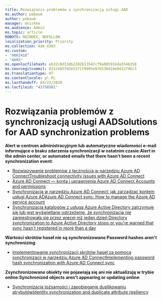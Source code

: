 ```yaml
---
title: Rozwiązania problemów z synchronizacją usługi AAD
ms.author: pebaum
author: pebaum
manager: mnirkhe
ms.audience: Admin
ms.topic: article
ROBOTS: NOINDEX, NOFOLLOW
localization_priority: Priority
ms.collection: Adm_O365
ms.custom:
- "9002418"
- "4695"
ms.openlocfilehash: eb32c0d13d62202b13547cf9a00591bda5546358
ms.sourcegitcommit: 631cbb5f03e5371f0995e976536d24e9d13746c3
ms.translationtype: HT
ms.contentlocale: pl-PL
ms.lasthandoff: 04/22/2020
ms.locfileid: "43758501"
---
```

# <a name="solutions-for-aad-synchronization-problems"></a><span data-ttu-id="ec001-102">Rozwiązania problemów z synchronizacją usługi AAD</span><span class="sxs-lookup"><span data-stu-id="ec001-102">Solutions for AAD synchronization problems</span></span>

<span data-ttu-id="ec001-103">**Alert w centrum administracyjnym lub automatyczne wiadomości e-mail informujące o braku zdarzenia synchronizacji w ostatnim czasie**:</span><span class="sxs-lookup"><span data-stu-id="ec001-103">**Alert in the admin center, or automated emails that there hasn't been a recent synchronization event**:</span></span>

- [<span data-ttu-id="ec001-104">Rozwiązywanie problemów z łącznością w narzędziu Azure AD Connect</span><span class="sxs-lookup"><span data-stu-id="ec001-104">Troubleshoot connectivity issues with Azure AD Connect</span></span>](https://docs.microsoft.com/azure/active-directory/hybrid/tshoot-connect-connectivity)
- [<span data-ttu-id="ec001-105">Azure AD Connect — konta i uprawnienia </span><span class="sxs-lookup"><span data-stu-id="ec001-105">Azure AD Connect Accounts and permissions</span></span>](https://go.microsoft.com/fwlink/p/?LinkId=820598)
- [<span data-ttu-id="ec001-106">Synchronizacja w narzędziu Azure AD Connect: jak zarządzać kontem usługi Azure AD</span><span class="sxs-lookup"><span data-stu-id="ec001-106">Azure AD Connect sync: How to manage the Azure AD service account</span></span>](https://docs.microsoft.com/azure/active-directory/hybrid/how-to-connect-azureadaccount)
- [<span data-ttu-id="ec001-107">Synchronizacja katalogów z usługą Azure Active Directory zatrzymuje się lub jest wyświetlane ostrzeżenie, że synchronizacja nie zarejestrowała się przez więcej niż jeden dzień </span><span class="sxs-lookup"><span data-stu-id="ec001-107">Directory synchronization to Azure Active Directory stops or you're warned that sync hasn't registered in more than a day</span></span>](https://support.microsoft.com/help/2882421/directory-synchronization-to-azure-active-directory-stops-or-you-re-warned-that-sync-hasn-t-registered-in-more-than-a-day)
 
<span data-ttu-id="ec001-108">**Wartości skrótów haseł nie są synchronizowane**:</span><span class="sxs-lookup"><span data-stu-id="ec001-108">**Password hashes aren't synchronizing**:</span></span>

- [<span data-ttu-id="ec001-109">Implementowanie synchronizacji skrótów haseł za pomocą synchronizacji w narzędziu Azure AD Connect</span><span class="sxs-lookup"><span data-stu-id="ec001-109">Implementing password hash synchronization with Azure AD Connect sync</span></span>](https://docs.microsoft.com/azure/active-directory/hybrid/how-to-connect-password-hash-synchronization)

<span data-ttu-id="ec001-110">**Zsynchronizowane obiekty nie pojawiają się ani nie aktualizują w trybie online**:</span><span class="sxs-lookup"><span data-stu-id="ec001-110">**Synchronized objects aren't appearing or updating online**:</span></span>

- [<span data-ttu-id="ec001-111">Synchronizacja tożsamości i zapobieganie duplikowaniu atrybutów</span><span class="sxs-lookup"><span data-stu-id="ec001-111">Identity synchronization and duplicate attribute resiliency</span></span>](https://docs.microsoft.com/azure/active-directory/hybrid/how-to-connect-syncservice-duplicate-attribute-resiliency)
